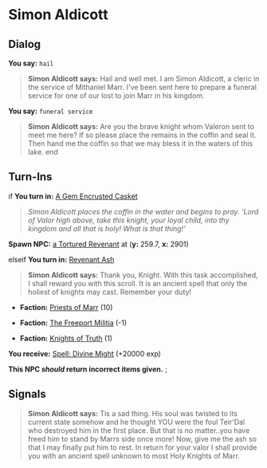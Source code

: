 # Simon Aldicott


## Dialog

**You say:** `hail`



>**Simon Aldicott says:** Hail and well met. I am Simon Aldicott, a cleric in the service of Mithaniel Marr. I've been sent here to prepare a funeral service for one of our lost to join Marr in his kingdom.

**You say:** `funeral service`



>**Simon Aldicott says:** Are you the brave knight whom Valeron sent to meet me here? If so please place the remains in the coffin and seal it. Then hand me the coffin so that we may bless it in the waters of this lake.
end

## Turn-Ins




if **You turn in:** [A Gem Encrusted Casket](/item/6708)


>*Simon Aldicott places the coffin in the water and begins to pray. 'Lord of Valor high above, take this knight, your loyal child, into thy kingdom and all that is holy! What is that thing!'*


**Spawn NPC:**  [a Tortured Revenant](/npc/21031) at (**y:** 259.7, **x:** 2901)

elseif **You turn in:** [Revenant Ash](/item/6709)


>**Simon Aldicott says:** Thank you, Knight. With this task accomplished, I shall reward you with this scroll. It is an ancient spell that only the holiest of knights may cast. Remember your duty!


* __Faction:__ [Priests of Marr](/faction/362) (10)


* __Faction:__ [The Freeport Militia](/faction/330) (-1)


* __Faction:__ [Knights of Truth](/faction/281) (1)


 **You receive:**  [Spell: Divine Might](/item/15693) (+20000 exp)

**This NPC *should* return incorrect items given.**
;
## Signals

>**Simon Aldicott says:** Tis a sad thing. His soul was twisted to its current state somehow and he thought YOU were the foul Teir'Dal who destroyed him in the first place. But that is no matter..you have freed him to stand by Marrs side once more! Now, give me the ash so that I may finally put him to rest. In return for your valor I shall provide you with an ancient spell unknown to most Holy Knights of Marr.


